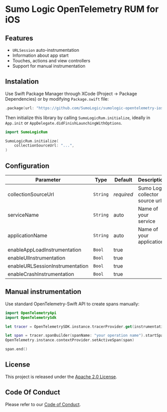 # Sumo Logic OpenTelemetry RUM for iOS

## Features

- `URLSession` auto-instrumentation
- Information about app start
- Touches, actions and view controllers
- Support for manual instrumentation

## Instalation

Use Swift Package Manager through XCode (Project -> Package Dependencies) or by modifying `Package.swift` file:

```swift
.package(url: "https://github.com/SumoLogic/sumologic-opentelemetry-ios", from: "1.2.0")
```

Then initialize this library by calling `SumoLogicRum.initialize`, ideally in `App.init` or `AppDelegate.didFinishLaunchingWithOptions`.

```swift
import SumoLogicRum

SumoLogicRum.initialize(
    collectionSourceUrl: "...",
)
```

## Configuration

| Parameter                       | Type     | Default    | Description                     |
| ------------------------------- | -------- | ---------- | ------------------------------- |
| collectionSourceUrl             | `String` | _required_ | Sumo Logic collector source url |
| serviceName                     | `String` | auto       | Name of your service            |
| applicationName                 | `String` | auto       | Name of your application        |
| enableAppLoadInstrumentation    | `Bool`   | true       |                                 |
| enableUIInstrumentation         | `Bool`   | true       |                                 |
| enableURLSessionInstrumentation | `Bool`   | true       |                                 |
| enableCrashInstrumentation      | `Bool`   | true       |                                 |

## Manual instrumentation

Use standard OpenTelemetry-Swift API to create spans manually:

```swift
import OpenTelemetryApi
import OpenTelemetrySdk

let tracer = OpenTelemetrySDK.instance.tracerProvider.get(instrumentationName: "app", instrumentationVersion: "0.0.1")

let span = tracer.spanBuilder(spanName: "your operation name").startSpan()
OpenTelemetry.instance.contextProvider.setActiveSpan(span)

span.end()
```

## License

This project is released under the [Apache 2.0 License](./LICENSE).

## Code Of Conduct

Please refer to our [Code of Conduct](./CODE_OF_CONDUCT.md).
